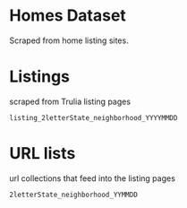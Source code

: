 # Homes Dataset

Scraped from home listing sites.

# Listings

scraped from Trulia listing pages

`listing_2letterState_neighborhood_YYYYMMDD`

# URL lists

url collections that feed into the listing pages

`2letterState_neighborhood_YYMMDD`
